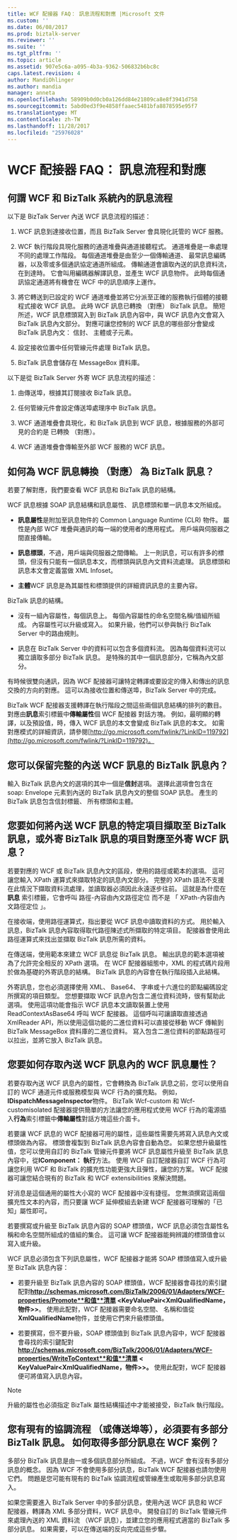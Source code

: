 ```yaml
---
title: WCF 配接器 FAQ： 訊息流程和對應 |Microsoft 文件
ms.custom: ''
ms.date: 06/08/2017
ms.prod: biztalk-server
ms.reviewer: ''
ms.suite: ''
ms.tgt_pltfrm: ''
ms.topic: article
ms.assetid: 907e5c6a-a095-4b3a-9362-506832b6bc8c
caps.latest.revision: 4
author: MandiOhlinger
ms.author: mandia
manager: anneta
ms.openlocfilehash: 58909b0d0cb0a126dd84e21809ca8e8f3941d758
ms.sourcegitcommit: 5abd0ed3f9e4858ffaaec5481bfa8878595e95f7
ms.translationtype: MT
ms.contentlocale: zh-TW
ms.lasthandoff: 11/28/2017
ms.locfileid: "25976028"
---
```

# <a name="wcf-adapter-faq-message-flow-and-mapping"></a>WCF 配接器 FAQ： 訊息流程和對應
## <a name="what-is-the-message-flow-within-the-wcf-and-biztalk-systems"></a>何謂 WCF 和 BizTalk 系統內的訊息流程  
 以下是 BizTalk Server 內送 WCF 訊息流程的描述：  
  
1.  WCF 訊息到達接收位置，而且 BizTalk Server 會具現化託管的 WCF 服務。  
  
2.  WCF 執行階段具現化服務的通道堆疊與通道接聽程式。 通道堆疊是一串處理不同的處理工作階段。 每個通道堆疊是由至少一個傳輸通道、 最常訊息編碼器，以及零或多個通訊協定通道所組成。 傳輸通道會讀取內送的訊息資料流，在到達時。 它會叫用編碼器解譯訊息，並產生 WCF 訊息物件。 此時每個通訊協定通道將有機會在 WCF 中的訊息順序上運作。  
  
3.  將它轉送到已設定的 WCF 通道堆疊並將它分派至正確的服務執行個體的接聽程式接收 WCF 訊息。 此時 WCF 訊息已轉換 （對應） BizTalk 訊息。 簡短所述，WCF 訊息標頭寫入到 BizTalk 訊息內容中，與 WCF 訊息內文會寫入 BizTalk 訊息內文部分。 對應可讓您控制的 WCF 訊息的哪些部分會變成 BizTalk 訊息內文： 信封、 主體或子元素。  
  
4.  設定接收位置中任何管線元件處理 BizTalk 訊息。  
  
5.  BizTalk 訊息會儲存在 MessageBox 資料庫。  
  
 以下是從 BizTalk Server 外寄 WCF 訊息流程的描述：  
  
1.  由傳送埠，根據其訂閱接收 BizTalk 訊息。  
  
2.  任何管線元件會設定傳送埠處理序中 BizTalk 訊息。  
  
3.  WCF 通道堆疊會具現化，和 BizTalk 訊息到 WCF 訊息，根據服務的外部可見的合約是 已轉換 （對應）。  
  
4.  WCF 通道堆疊會傳輸至外部 WCF 服務的 WCF 訊息。  
  
## <a name="how-is-a-wcf-message-converted-mapped-into-a-biztalk-message"></a>如何為 WCF 訊息轉換 （對應） 為 BizTalk 訊息？  
 若要了解對應，我們要查看 WCF 訊息和 BizTalk 訊息的結構。  
  
 WCF 訊息根據 SOAP 訊息結構和訊息屬性、 訊息標頭和單一訊息本文所組成。  
  
-   **訊息屬性**是附加至訊息物件的 Common Language Runtime (CLR) 物件。 屬性是內部 WCF 堆疊與通訊的每一端的使用者的應用程式。 用戶端與伺服器之間直接傳輸。  
  
-   **訊息標頭**，不過，用戶端與伺服器之間傳輸。 上一則訊息，可以有許多的標頭，但沒有只能有一個訊息本文，而標頭與訊息內文資料流處理。 訊息標頭和訊息本文會定義當做 XML Infoset。  
  
-   **主體**WCF 訊息是為其屬性和標頭提供的詳細資訊訊息的主要內容。  
  
 BizTalk 訊息的結構。  
  
-   沒有一組內容屬性，每個訊息上。 每個內容屬性的命名空間名稱/值組所組成。 內容屬性可以升級或寫入。 如果升級，他們可以參與執行 BizTalk Server 中的路由規則。  
  
-   訊息在 BizTalk Server 中的資料可以包含多個資料流。 因為每個資料流可以獨立讀取多部分 BizTalk 訊息。 是特殊的其中一個訊息部分，它稱為內文部分。  
  
 有時候很雙向通訊，因為 WCF 配接器可讓特定轉譯或要設定的傳入和傳出的訊息交換的方向的對應。 這可以為接收位置和傳送埠，BizTalk Server 中的完成。  
  
 BizTalk WCF 配接器支援轉譯在執行階段之間這些兩個訊息結構的排列的數目。 對應由**訊息**索引標籤中**傳輸屬性**個 WCF 配接器 對話方塊。 例如，最明顯的轉譯，以及預設值，時，傳入 WCF 訊息的本文會變成 BizTalk 訊息的本文。 如需對應模式的詳細資訊，請參閱[http://go.microsoft.com/fwlink/?LinkID=119792](http://go.microsoft.com/fwlink/?LinkID=119792)。  
  
## <a name="how-can-you-preserve-the-complete-incoming-wcf-message-inside-the-biztalk-message"></a>您可以保留完整的內送 WCF 訊息的 BizTalk 訊息內？  
 輸入 BizTalk 訊息內文的選項的其中一個是**信封**選項。 選擇此選項會包含在 soap: Envelope 元素到內送的 BizTalk 訊息內文的整個 SOAP 訊息。 產生的 BizTalk 訊息包含信封標籤、 所有標頭和主體。  
  
## <a name="how-can-you-extract-specific-elements-of-the-incoming-wcf-message-into-a-biztalk-message-or-map-elements-of-an-outgoing-biztalk-message-to-an-outgoing-wcf-message"></a>您要如何將內送 WCF 訊息的特定項目擷取至 BizTalk 訊息，或外寄 BizTalk 訊息的項目對應至外寄 WCF 訊息？  
 若要對應的 WCF 或 BizTalk 訊息內文的區段，使用的路徑或範本的選項。 這可讓您輸入 XPath 運算式來擷取特定的訊息內文部分。 完整的 XPath 語法不支援在此情況下擷取資料流處理，並讀取器必須因此永遠逐步往前。 這就是為什麼在**訊息** 索引標籤，它會呼叫 路徑-內容由內文路徑定位 而不是 「 XPath-內容由內文路徑定位 」。  
  
 在接收端，使用路徑運算式，指出要從 WCF 訊息中讀取資料的方式。 用於輸入訊息，BizTalk 訊息內容取得取代路徑陳述式所擷取的特定項目。 配接器會使用此路徑運算式來找出並擷取 BizTalk 訊息所需的資料。  
  
 在傳送端，使用範本來建立 WCF 訊息從 BizTalk 訊息。 輸出訊息的範本選項被為了允許完全相反的 XPath 選項。 在 WCF 配接器組態中，XML 的程式碼片段用於做為基礎的外寄訊息的結構。 BizTalk 訊息的內容會在執行階段插入此結構。  
  
 外寄訊息，您也必須選擇使用 XML、 Base64、 字串或十六進位的節點編碼設定所撰寫的項目類型。 您想要擷取 WCF 訊息內包含二進位資料流時，很有幫助此選項。 使用這項功能會指示 WCF 訊息本文讀取裝置上使用 ReadContextAsBase64 呼叫 WCF 配接器。 這個呼叫可讓讀取直接透過 XmlReader API，所以使用這個功能的二進位資料可以直接從移動 WCF 傳輸到 BizTalk MessageBox 資料庫的二進位資料。 寫入包含二進位資料的節點路徑可以拉出，並將它放入 BizTalk 訊息。  
  
## <a name="how-do-you-access-wcf-message-properties-within-an-incoming-wcf-message"></a>您要如何存取內送 WCF 訊息內的 WCF 訊息屬性？  
 若要存取內送 WCF 訊息內的屬性，它會轉換為 BizTalk 訊息之前，您可以使用自訂的 WCF 通道元件或服務模型與 WCF 行為的擴充點。 例如， **IDispatchMessageInspector**物件。 BizTalk Wcf-custom 和 Wcf-customisolated 配接器提供簡單的方法讓您的應用程式使用 WCF 行為的電源插入**行為**索引標籤中**傳輸屬性**對話方塊這些介面卡。  
  
 若要讓 WCF 訊息的 WCF 配接器可用的屬性，這些屬性需要先將寫入訊息內文或標頭做為內容。 標頭會複製到 BizTalk 訊息內容會自動為您。 如果您想升級屬性值，您可以使用自訂的 BizTalk 管線元件要將 WCF 訊息屬性升級至 BizTalk 訊息內容中，從**IComponent： 執行**方法。 使用 WCF 自訂配接器自訂 WCF 行為可讓您利用 WCF 和 BizTalk 的擴充性功能更強大且彈性，讓您的方案。 WCF 配接器可讓您結合現有的 BizTalk 和 WCF extensibilities 來解決問題。  
  
 好消息是這個通用的屬性大小寫的 WCF 配接器中沒有捷徑。 您無須撰寫這兩個擴充性文本的內容，而只要讓 WCF 延伸模組去新建 WCF 配接器可理解的「已知」屬性即可。  
  
 若要撰寫或升級至 BizTalk 訊息內容的 SOAP 標頭值，WCF 訊息必須包含屬性名稱和命名空間所組成的值組的集合。 這可讓 WCF 配接器能夠辨識的標頭值會以寫入或升級。  
  
 WCF 訊息必須包含下列訊息屬性，WCF 配接器才能將 SOAP 標頭值寫入或升級至 BizTalk 訊息內容：  
  
-   若要升級至 BizTalk 訊息內容的 SOAP 標頭值，WCF 配接器會尋找的索引鍵配對**http://schemas.microsoft.com/BizTalk/2006/01/Adapters/WCF-properties/Promote**和值**清單 <KeyValuePair\<XmlQualifiedName，物件\>>**。 使用此配對，WCF 配接器需要命名空間、 名稱和值從**XmlQualifiedName**物件，並使用它們來升級標頭值。  
  
-   若要撰寫，但不要升級，SOAP 標頭值到 BizTalk 訊息內容中，WCF 配接器會尋找的索引鍵配對**http://schemas.microsoft.com/BizTalk/2006/01/Adapters/WCF-properties/WriteToContext**和值**清單 < KeyValuePair\<XmlQualifiedName，物件\>>。** 使用此配對，WCF 配接器便可將值寫入訊息內容。  
  
> [!NOTE]
>  升級的屬性也必須指定 BizTalk 屬性結構描述中才能被接受，BizTalk 執行階段。  
  
## <a name="you-have-an-existing-orchestration-or-send-port-etc-that-expects-a-biztalk-multipart-message-how-can-you-get-a-multipart-message-in-the-wcf-scenario"></a>您有現有的協調流程 （或傳送埠等），必須要有多部分 BizTalk 訊息。 如何取得多部分訊息在 WCF 案例？  
 多部分 BizTalk 訊息是由一或多個訊息部分所組成。 不過，WCF 會有沒有多部分訊息的概念。 因為 WCF 不會使用多部分訊息，BizTalk WCF 配接器也請勿使用它們。 問題是您可能有現有的 BizTalk 協調流程或管線產生或取用多部分訊息寫入。  
  
 如果您需要進入 BizTalk Server 中的多部分訊息，使用內送 WCF 訊息和 WCF 配接器，轉譯為 XML 多部分資料，WCF 訊息中。 開發自訂的 BizTalk 管線元件來處理內送的 XML 資料流 （WCF 訊息），並建立您的應用程式適當的 BizTalk 多部分訊息。 如果需要，可以在傳送端的反向完成這些步驟。